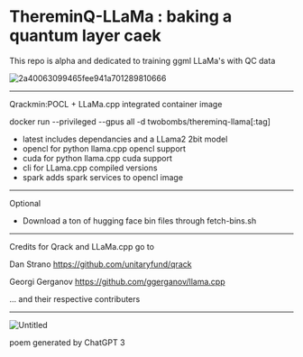 # ThereminQ-LLaMa : baking a quantum layer caek

This repo is alpha and dedicated to training ggml LLaMa's with QC data

![2a40063099465fee941a701289810666](https://github.com/twobombs/thereminq-llama/assets/12692227/6097d5e2-92fa-4bff-9297-c26d98f31d84)

--------

Qrackmin:POCL + LLaMa.cpp integrated container image

docker run --privileged --gpus all -d twobombs/thereminq-llama[:tag]
- latest includes dependancies and a LLama2 2bit model 
- opencl for python llama.cpp opencl support
- cuda for python llama.cpp cuda support
- cli for LLama.cpp compiled versions
- spark adds spark services to opencl image

--------

Optional
- Download a ton of hugging face bin files through fetch-bins.sh

--------

Credits for Qrack and LLaMa.cpp go to

Dan Strano https://github.com/unitaryfund/qrack

Georgi Gerganov https://github.com/ggerganov/llama.cpp

... and their respective contributers

--------
![Untitled](https://user-images.githubusercontent.com/12692227/232248160-f4c2a3aa-fd19-4b62-b6f2-532ec44ca0e3.png)

poem generated by ChatGPT 3
